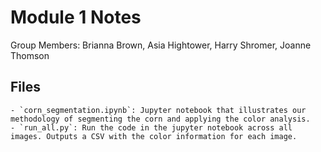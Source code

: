# Module 1 Notes
Group Members: Brianna Brown, Asia Hightower, Harry Shromer, Joanne Thomson

## Files

    - `corn_segmentation.ipynb`: Jupyter notebook that illustrates our methodology of segmenting the corn and applying the color analysis.
    - `run_all.py`: Run the code in the jupyter notebook across all images. Outputs a CSV with the color information for each image.
